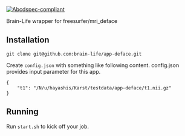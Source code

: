 [![Abcdspec-compliant](https://img.shields.io/badge/ABCD_Spec-v1.0-green.svg)](https://github.com/soichih/abcd-spec)

Brain-Life wrapper for freesurfer/mri_deface

## Installation


```
git clone git@github.com:brain-life/app-deface.git
```

Create `config.json` with something like following content. config.json provides input parameter for this app.

```
{
    "t1": "/N/u/hayashis/Karst/testdata/app-deface/t1.nii.gz"
}
```

## Running 

Run `start.sh` to kick off your job.

